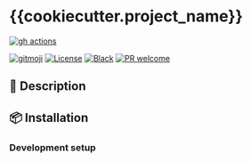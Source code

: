 # {{cookiecutter.project_name}}

<!-- ALL-CONTRIBUTORS-BADGE:START - Do not remove or modify this section -->
<!-- ALL-CONTRIBUTORS-BADGE:END -->
[![gh actions]({{cookiecutter.url}}/workflows/testing/badge.svg)]({{cookiecutter.url}}/actions)
<!-- [![Coveralls](https://coveralls.io/repos/github/klieret/{{cookiecutter.project_name}}/badge.svg?branch=master)](https://coveralls.io/github/klieret/{{cookiecutter.project_name}}?branch=master) -->
<!-- [![Documentation Status](https://readthedocs.org/projects/{{cookiecutter.project_name}}/badge/?version=latest)](https://{{cookiecutter.project_name}}.readthedocs.io/) -->
<!-- [![Pypi status](https://badge.fury.io/py/{{cookiecutter.project_name}}.svg)](https://pypi.org/project/{{cookiecutter.project_name}}/) -->
[![gitmoji](https://img.shields.io/badge/gitmoji-%20😜%20😍-FFDD67.svg)](https://gitmoji.dev)
[![License](https://img.shields.io/github/license/klieret/{{cookiecutter.project_name}}.svg)](https://github.com/klieret/{{cookiecutter.project_name}}/blob/master/LICENSE.txt)
[![Black](https://img.shields.io/badge/code%20style-black-000000.svg)](https://github.com/python/black)
[![PR welcome](https://img.shields.io/badge/PR-Welcome-%23FF8300.svg)](https://git-scm.com/book/en/v2/GitHub-Contributing-to-a-Project)

## 📝 Description

## 📦 Installation

### Development setup

<!-- ## ✨ Contributors -->
<!--  -->
<!-- Thanks goes to these wonderful people ([emoji key](https://allcontributors.org/docs/en/emoji-key)): -->
<!--  -->
<!-- ALL-CONTRIBUTORS-LIST:START - Do not remove or modify this section -->
<!-- prettier-ignore-start -->
<!-- markdownlint-disable -->
<!-- markdownlint-restore -->
<!-- prettier-ignore-end -->
<!-- ALL-CONTRIBUTORS-LIST:END -->
<!--  -->
<!-- This project follows the [all-contributors](https://github.com/all-contributors/all-contributors) specification. Contributions of any kind welcome! -->
